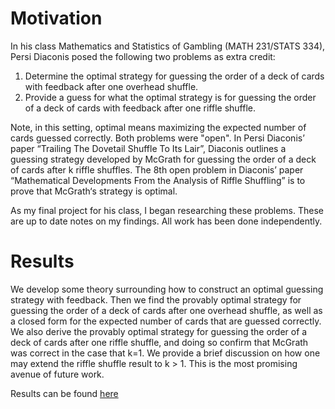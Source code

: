 # Motivation

In his class Mathematics and Statistics of Gambling (MATH 231/STATS 334), Persi Diaconis posed the following two problems as extra credit:

1. Determine the optimal strategy for guessing the order of a deck of cards with feedback after one overhead shuffle.
2. Provide a guess for what the optimal strategy is for guessing the order of a deck of cards with feedback after one riffle shuffle. 

Note, in this setting, optimal means maximizing the expected number of cards guessed correctly. Both problems were "open". In Persi Diaconis’ paper “Trailing The Dovetail Shuffle To Its Lair”, Diaconis outlines a guessing strategy developed by McGrath for guessing the order of a deck of cards after k riffle shuffles. The 8th open problem in Diaconis’ paper “Mathematical Developments From the Analysis of Riffle Shuffling” is to prove that McGrath‘s strategy is optimal.

As my final project for his class, I began researching these problems. These are up to date notes on my findings. All work has been done independently.


# Results

We develop some theory surrounding how to construct an optimal guessing strategy with feedback. Then we find the provably optimal strategy for guessing the order of a deck of cards after one overhead shuffle, as well as a closed form for the expected number of cards that are guessed correctly. We also derive the provably optimal strategy for guessing the order of a deck of cards after one riffle shuffle, and doing so confirm that McGrath was correct in the case that k=1. We provide a brief discussion on how one may extend the riffle shuffle result to k > 1. This is the most promising avenue of future work. 


Results can be found [here](https://github.com/AnavSood/Card-Shuffling/blob/master/Notes%20on%20Optimal%20Guessing%20Strategy%20for%20a%20Shuffled%20Deck%20of%20Cards.pdf)
